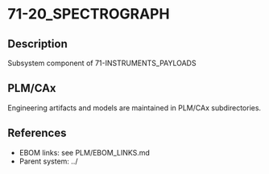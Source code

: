# 71-20_SPECTROGRAPH

## Description
Subsystem component of 71-INSTRUMENTS_PAYLOADS

## PLM/CAx
Engineering artifacts and models are maintained in PLM/CAx subdirectories.

## References
- EBOM links: see PLM/EBOM_LINKS.md
- Parent system: ../ 
